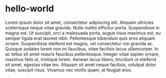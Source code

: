 # hello-world

Lorem ipsum dolor sit amet, consectetur adipiscing elit. Aliquam ultricies scelerisque neque vitae
 gravida. Nulla mattis efficitur porta. Suspendisse in magna est. Ut suscipit, orci a
  malesuada porta, augue risus maximus est, eu semper ligula erat laoreet nibh. Pellentesque
   bibendum quis eros aliquam ornare. Suspendisse eleifend est magna, vel consectetur nisi gravida ac. Quisque sodales lorem non mi faucibus, vitae facilisis lacus ullamcorper. In ac tellus sit amet mauris faucibus pellentesque. Integer vitae sapien ornare, maximus felis ut, tristique lorem. Aenean lacus libero, tincidunt ut eleifend sit amet, egestas vitae leo. Aliquam sit amet neque facilisis, volutpat dolor vitae, suscipit risus. Vivamus 
nec mollis quam, at feugiat eros. 
